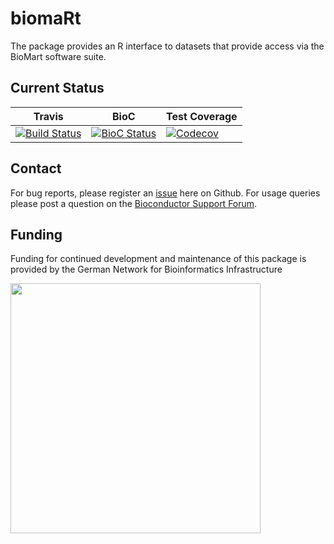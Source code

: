 # biomaRt

The package provides an R interface to datasets that provide access via the 
BioMart software suite. 

## Current Status

| Travis        | BioC           | Test Coverage |
| ------------- |-------------| -----|
| [![Build Status](https://travis-ci.org/grimbough/biomaRt.svg?branch=master)](https://travis-ci.org/grimbough/biomaRt) | [![BioC Status](https://bioconductor.org/shields/build/devel/bioc/biomaRt.svg)](http://bioconductor.org/checkResults/devel/bioc-LATEST/biomaRt/) | [![Codecov](http://img.shields.io/codecov/c/github/grimbough/biomaRt.svg)](https://codecov.io/gh/grimbough/biomaRt) |

## Contact

For bug reports, please register an [issue](https://github.com/grimbough/biomaRt/issues) here on Github. For usage queries please post a question on the [Bioconductor Support Forum](https://support.bioconductor.org/p/new/post/?tag_val=biomaRt).

## Funding 

Funding for continued development and maintenance of this package is provided by the German Network for Bioinformatics Infrastructure

<a href="http://www.denbi.de"><img src="https://tess.elixir-europe.org/system/content_providers/images/000/000/063/original/deNBI_Logo_rgb.jpg" width="400" align="left"></a>